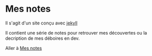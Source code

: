 Mes notes
==========

Il s'agit d'un site conçu avec [jekyll](https://github.com/jekyll/jekyll)

Il contient une série de notes pour retrouver mes découvertes ou la decription de mes déboires en dev.

Aller à [Mes notes](https://gvivies.github.io/)
